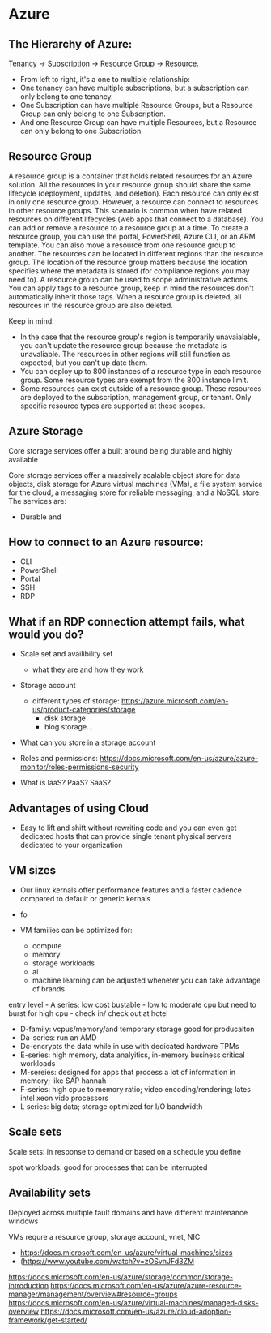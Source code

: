 # Azure
## The Hierarchy of Azure:
Tenancy -> Subscription -> Resource Group -> Resource.
* From left to right, it's a one to multiple relationship:
* One tenancy can have multiple subscriptions, but a subscription can only belong to one tenancy.
* One Subscription can have multiple Resource Groups, but a Resource Group can only belong to one Subscription.
* And one Resource Group can have multiple Resources, but a Resource can only belong to one Subscription.

## Resource Group
A resource group is a container that holds related resources for an Azure solution. All the resources in your resource group should share the same lifecycle (deployment, updates, and deletion). Each resource can only exist in only one resource group. However, a resource can connect to resources in other resource groups. This scenario is common when have related resources on different lifecycles (web apps that connect to a database). You can add or remove a resource to a resource group at a time. To create a resource group, you can use the portal, PowerShell, Azure CLI, or an ARM template. You can also move a resource from one resource group to another. The resources can be located in different regions than the resource group. The location of the resource group matters because the location specifies where the metadata is stored (for compliance regions you may need to). A resource group can be used to scope administrative actions. You can apply tags to a resource group, keep in mind the resources don't automatically inherit those tags. When a resource group is deleted, all resources in the resource group are also deleted.

Keep in mind:
* In the case that the resource group's region is temporarily unavaialable, you can't update the resource group because the metadata is unavaliable. The resources in other regions will still function as expected, but you can't up date them. 
* You can deploy up to 800 instances of a resource type in each resource group. Some resource types are exempt from the 800 instance limit.
* Some resources can exist outside of a resource group. These resources are deployed to the subscription, management group, or tenant. Only specific resource types are supported at these scopes.

## Azure Storage
Core storage services offer a built around being durable and highly available

Core storage services offer a massively scalable object store for data objects, disk storage for Azure virtual machines (VMs), a file system service for the cloud, a messaging store for reliable messaging, and a NoSQL store. The services are:
* Durable and

## How to connect to an Azure resource: 
* CLI
* PowerShell
* Portal
* SSH
* RDP

## What if an RDP connection attempt fails, what would you do?
* Scale set and availibility set
    * what they are and how they work

* Storage account
    * different types of storage: https://azure.microsoft.com/en-us/product-categories/storage
        * disk storage
        * blog storage...
* What can you store in a storage account
* Roles and permissions: https://docs.microsoft.com/en-us/azure/azure-monitor/roles-permissions-security
* What is IaaS? PaaS? SaaS?


## Advantages of using Cloud
* Easy to lift and shift without rewriting code and you can even get dedicated hosts that can provide single tenant physical servers dedicated to your organization

## VM sizes
* Our linux kernals offer performance features and a faster cadence compared to default or generic kernals
* fo

* VM families can be optimized for:
    * compute
    * memory
    * storage workloads
    * ai
    * machine learning
can be adjusted wheneter
you can take advantage of brands

entry level - A series; low cost
bustable - low to moderate cpu but need to burst for high cpu - check in/ check out at hotel

* D-family: vcpus/memory/and temporary storage good for producaiton
* Da-series: run an AMD
* Dc-encrypts the data while in use with dedicated hardware TPMs
* E-series: high memory, data analyitics, in-memory business critical workloads
* M-sereies: designed for apps that process a lot of information in memory; like SAP hannah
* F-series: high cpue to memory ratio; video encoding/rendering; lates intel xeon vido processors
* L series: big data; storage optimized for I/O bandwidth

## Scale sets
Scale sets: in response to demand or based on a schedule you define

spot workloads: good for processes that can be interrupted


## Availability sets
Deployed across multiple fault domains and have different maintenance windows



VMs requre a resource group, storage account, vnet, NIC


* https://docs.microsoft.com/en-us/azure/virtual-machines/sizes
* (https://www.youtube.com/watch?v=zOSvnJFd3ZM


https://docs.microsoft.com/en-us/azure/storage/common/storage-introduction
https://docs.microsoft.com/en-us/azure/azure-resource-manager/management/overview#resource-groups
https://docs.microsoft.com/en-us/azure/virtual-machines/managed-disks-overview
https://docs.microsoft.com/en-us/azure/cloud-adoption-framework/get-started/